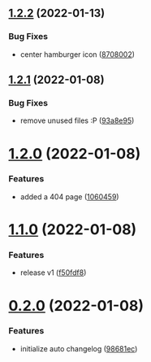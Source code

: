 ## [1.2.2](https://github.com/avneesh0612/portfolio/compare/v1.2.1...v1.2.2) (2022-01-13)


### Bug Fixes

* center hamburger icon ([8708002](https://github.com/avneesh0612/portfolio/commit/87080023ba54ffae8150f39d0ea750ed5112b01f))



## [1.2.1](https://github.com/avneesh0612/portfolio/compare/v1.2.0...v1.2.1) (2022-01-08)


### Bug Fixes

* remove unused files :P ([93a8e95](https://github.com/avneesh0612/portfolio/commit/93a8e95cb24eb264a29e76bd1309e0275b6e3569))



# [1.2.0](https://github.com/avneesh0612/portfolio/compare/v1.1.0...v1.2.0) (2022-01-08)


### Features

* added a 404 page ([1060459](https://github.com/avneesh0612/portfolio/commit/10604598b0be70ad322b66384b79b6c40efeb570))



# [1.1.0](https://github.com/avneesh0612/portfolio/compare/v0.2.0...v1.1.0) (2022-01-08)


### Features

* release v1 ([f50fdf8](https://github.com/avneesh0612/portfolio/commit/f50fdf8418f434975cc078824de3c5b054e2d44c))



# [0.2.0](https://github.com/avneesh0612/portfolio/compare/v0.1.0...v0.2.0) (2022-01-08)


### Features

* initialize auto changelog ([98681ec](https://github.com/avneesh0612/portfolio/commit/98681ec53df4605b3f23a49c75413b8db304ef17))




